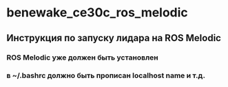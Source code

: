 # benewake_ce30c_ros_melodic
 
## Инструкция по запуску лидара на ROS Melodic

### ROS Melodic уже должен быть установлен
### в ~/.bashrc должно быть прописан localhost name и т.д.
